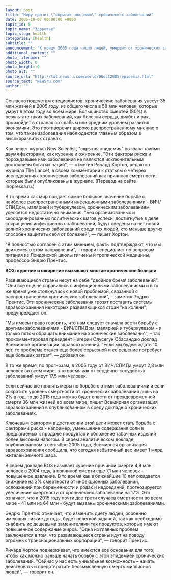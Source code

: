 ```yaml
---
layout: post
title: "Миру грозит \"скрытая эпидемия\" хронических заболеваний"
date: 2005-10-07 00:00:00 +0000
topic_id: 5
topic_name: "Здоровье"
topic_slug: health
categories: [health]
subtitle: ""
announcement: "К концу 2005 года число людей, умерших от хронических заболеваний, в два раза превысит число погибших от инфекционных заболеваний, голода и осложнений при беременности и родах, сообщили международные эксперты."
additional_content: ""
photo_filename: ""
photo_width: 0
photo_height: 0
photo_alt: ""
source_url: "http://txt.newsru.com/world/06oct2005/epidemia.html"
source_text: "NEWSru.com"
author: ""
---
```

Согласно подсчетам специалистов, хронические заболевания унесут 35 млн жизней в 2005 году, из общего числа в 58 млн человек, которые умрут в этом году во всем мире. Большинство смертей (80%) в результате таких заболеваний, как болезни сердца, диабет и рак, произойдет в странах со слабым или средним уровнем развития экономики. Это противоречит широко распространенному мнению о том, что такие заболевания наблюдаются главным образом в высокоразвитых странах.

Как пишет журнал New Scientist, "скрытая эпидемия" вызвана такими двумя факторами, как курение и ожирение. "Эти факторы риска и порождаемые ими заболевания не являются исключительным достоянием богатых наций", &mdash; отметил Ричард Хортон, редактор журнала The Lancet, в своем комментарии к статьям о четырех исследованиях хронических заболеваний как причинах смертности, которые были опубликованы в журнале. (Перевод на сайте Inopressa.ru.)

В то время как мир придает самое большое значение борьбе с наиболее распространенными инфекционными заболеваниями - ВИЧ/СПИДом, малярией и туберкулезом, хроническим заболеваниям уделяется недостаточно внимания. "Без организованных и скоординированных политических шагов успехи, достигнутые в деле сокращения инфекционных заболеваний, будут сведены на нет новой волной хронических заболеваний среди тех людей, кто меньше других способен защитить себя от болезней", &mdash; пишет Хортон.

"Я полностью согласен с этим мнением, факты подтверждают, что мы движемся в этом направлении", – говорит специалист по вопросам питания из Лондонской школы гигиены и тропической медицины, профессор Эндрю Прентис.

<strong>ВОЗ: курение и ожирение вызывают многие хронические болезни</strong>

Развивающиеся страны несут на себе "двойное бремя заболеваний". "Они все еще не справились с инфекционными заболеваниями и в то же время уже столкнулись с новой проблемой, связанной с распространением хронических заболеваний", – заметил Эндрю Прентис. Эти хронические заболевания грозят поставить системы здравоохранения некоторых развивающихся стран "на колени", предупреждает он.

"Мы имеем право говорить, что нам следует сначала вести борьбу с другими заболеваниями - ВИЧ/СПИДом, малярией и туберкулезом - и только потом обращать внимание на хронические заболевания", – так прокомментировал президент Нигерии Олусегун Обасанджо доклад Всемирной организации здравоохранения. "Если мы будем ждать 10 лет, то проблема станет еще более серьезной и ее решение потребует еще больших затрат", &mdash; добавил он.

В то же время, по прогнозам, в 2005 году от ВИЧ/СПИДа умрут 2,8 млн человек во всем мире, в то время как от сердечно-сосудистых заболеваний умрут 17,5 млн человек.

Если сейчас же принять меры по борьбе с этими заболеваниями и если сократить уровень смертности от хронических заболеваний лишь на 2% в год, то до 2015 года можно будет спасти от преждевременной смерти 36 млн жизней во всем мире, пишет Всемирная организация здравоохранения в опубликованном в среду докладе о хронических заболеваниях.

Ключевым фактором в достижении этой цели может стать борьба с факторами риска - например, уменьшение содержания соли в предлагаемых к продаже продуктах и обложение табачных изделий более высоким налогом. В своем аналитическом докладе, опубликованном в сентябре 2005 года, Всемирная организация здравоохранения сообщила, что сегодня избыточный вес имеет 1 млрд жителей земного шара.

В своем докладе ВОЗ называет курение причиной смерти 4,9 млн человек в 2004 году, а причиной смерти еще 7,1 млн человек - повышенное давление. В то время как в ближайшие 10 лет ожидается снижение на 3% смертности от инфекционных заболеваний, осложнений при беременности и родах и недоеданий, прогнозируется увеличение смертности от хронических заболеваний на 17%. Это означает, что к 2015 году почти две трети случаев смертности во всем мире - 41 млн из 64 млн - будут вызваны хроническими заболеваниями.

Эндрю Прентис отмечает, что изменить диету людей, особенно имеющих низкие доходы, будет нелегкой задачей, так как необходимо снабдить их дешевыми заменителями тех продуктов, которые имеют повышенное содержание жиров. "Одна из главных проблем заключается в том, что развивающиеся страны идут на поводу огромных транснациональных корпораций", &mdash; говорит Прентис.

Ричард Хортон подчеркивает, что имеются все основания для того, чтобы как можно раньше начать борьбу с этой эпидемией хронических заболеваний. "Сейчас у нас есть уникальная возможность – начать действовать и предотвратить бессмысленную смерть миллионов людей", &mdash; говорит он.
